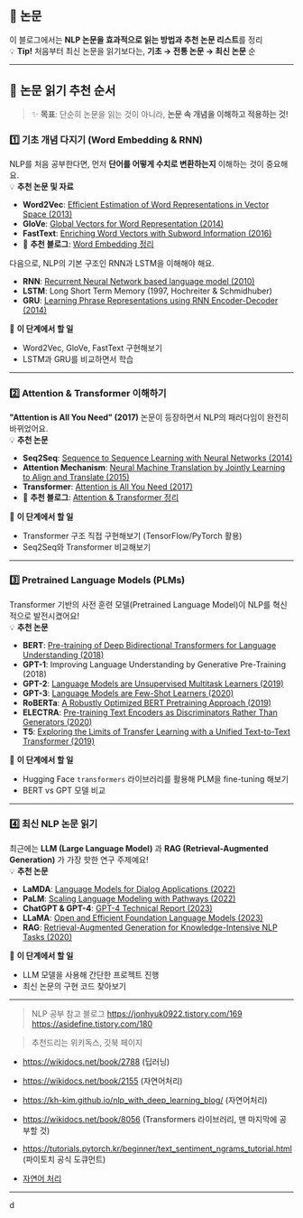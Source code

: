 ## 🚀 논문

이 블로그에서는 **NLP 논문을 효과적으로 읽는 방법과 추천 논문 리스트**를 정리  
💡 **Tip!** 처음부터 최신 논문을 읽기보다는, **기초 → 전통 논문 → 최신 논문** 순

---

## 📌 논문 읽기 추천 순서 

> ✨ **목표**: 단순히 논문을 읽는 것이 아니라, **논문 속 개념을 이해하고 적용하는 것!**

### 1️⃣ 기초 개념 다지기 (Word Embedding & RNN)

NLP를 처음 공부한다면, 먼저 **단어를 어떻게 수치로 변환하는지** 이해하는 것이 중요해요.  
💡 **추천 논문 및 자료**

- **Word2Vec**: [Efficient Estimation of Word Representations in Vector Space (2013)](https://arxiv.org/abs/1301.3781)
- **GloVe**: [Global Vectors for Word Representation (2014)](https://nlp.stanford.edu/pubs/glove.pdf)
- **FastText**: [Enriching Word Vectors with Subword Information (2016)](https://arxiv.org/abs/1607.04606)
- 📖 **추천 블로그**: [Word Embedding 정리](https://asidefine.tistory.com/152)

다음으로, NLP의 기본 구조인 RNN과 LSTM을 이해해야 해요.

- **RNN**: [Recurrent Neural Network based language model (2010)](https://arxiv.org/abs/1409.3215)
- **LSTM**: Long Short Term Memory (1997, Hochreiter & Schmidhuber)
- **GRU**: [Learning Phrase Representations using RNN Encoder-Decoder (2014)](https://arxiv.org/abs/1406.1078)

📌 **이 단계에서 할 일**

- Word2Vec, GloVe, FastText 구현해보기
- LSTM과 GRU를 비교하면서 학습

---

### 2️⃣ Attention & Transformer 이해하기

**"Attention is All You Need" (2017)** 논문이 등장하면서 NLP의 패러다임이 완전히 바뀌었어요.  
💡 **추천 논문**

- **Seq2Seq**: [Sequence to Sequence Learning with Neural Networks (2014)](https://arxiv.org/abs/1409.3215)
- **Attention Mechanism**: [Neural Machine Translation by Jointly Learning to Align and Translate (2015)](https://arxiv.org/abs/1409.0473)
- **Transformer**: [Attention is All You Need (2017)](https://arxiv.org/abs/1706.03762)
- 📖 **추천 블로그**: [Attention & Transformer 정리](https://asidefine.tistory.com/153)

📌 **이 단계에서 할 일**

- Transformer 구조 직접 구현해보기 (TensorFlow/PyTorch 활용)
- Seq2Seq와 Transformer 비교해보기

---

### 3️⃣ Pretrained Language Models (PLMs)

Transformer 기반의 사전 훈련 모델(Pretrained Language Model)이 NLP를 혁신적으로 발전시켰어요!  
💡 **추천 논문**

- **BERT**: [Pre-training of Deep Bidirectional Transformers for Language Understanding (2018)](https://arxiv.org/abs/1810.04805)
- **GPT-1**: Improving Language Understanding by Generative Pre-Training (2018)
- **GPT-2**: [Language Models are Unsupervised Multitask Learners (2019)](https://cdn.openai.com/better-language-models/language_models_are_unsupervised_multitask_learners.pdf)
- **GPT-3**: [Language Models are Few-Shot Learners (2020)](https://arxiv.org/abs/2005.14165)
- **RoBERTa**: [A Robustly Optimized BERT Pretraining Approach (2019)](https://arxiv.org/abs/1907.11692)
- **ELECTRA**: [Pre-training Text Encoders as Discriminators Rather Than Generators (2020)](https://arxiv.org/abs/2003.10555)
- **T5**: [Exploring the Limits of Transfer Learning with a Unified Text-to-Text Transformer (2019)](https://arxiv.org/abs/1910.10683)

📌 **이 단계에서 할 일**

- Hugging Face `transformers` 라이브러리를 활용해 PLM을 fine-tuning 해보기
- BERT vs GPT 모델 비교

---

### 4️⃣ 최신 NLP 논문 읽기

최근에는 **LLM (Large Language Model)** 과 **RAG (Retrieval-Augmented Generation)** 가 가장 핫한 연구 주제예요!  
💡 **추천 논문**

- **LaMDA**: [Language Models for Dialog Applications (2022)](https://arxiv.org/abs/2201.08239)
- **PaLM**: [Scaling Language Modeling with Pathways (2022)](https://arxiv.org/abs/2204.02311)
- **ChatGPT & GPT-4**: [GPT-4 Technical Report (2023)](https://arxiv.org/abs/2303.08774)
- **LLaMA**: [Open and Efficient Foundation Language Models (2023)](https://arxiv.org/abs/2302.13971)
- **RAG**: [Retrieval-Augmented Generation for Knowledge-Intensive NLP Tasks (2020)](https://arxiv.org/abs/2005.11401)

📌  **이 단계에서 할 일**

- LLM 모델을 사용해 간단한 프로젝트 진행
- 최신 논문의 구현 코드 찾아보기

---


> NLP 공부 참고 블로그
https://jonhyuk0922.tistory.com/169
https://asidefine.tistory.com/180


> 추천드리는 위키독스, 깃북 페이지
- https://wikidocs.net/book/2788 (딥러닝)  
- https://wikidocs.net/book/2155 (자연어처리)  
- https://kh-kim.github.io/nlp_with_deep_learning_blog/ (자연어처리)  
- https://wikidocs.net/book/8056 (Transformers 라이브러리, 맨 마지막에 공부할 것)  
- https://tutorials.pytorch.kr/beginner/text_sentiment_ngrams_tutorial.html (파이토치 공식 도큐먼트)

- [자연어 처리](https://wikidocs.net/21693)

---
d
